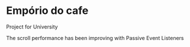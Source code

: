 # Empório do cafe

Project for University

The scroll performance has been improving with Passive Event Listeners